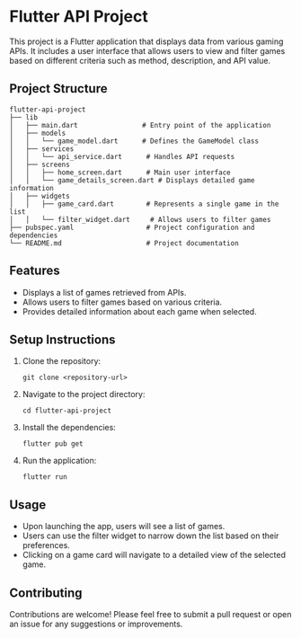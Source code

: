 # Flutter API Project

This project is a Flutter application that displays data from various gaming APIs. It includes a user interface that allows users to view and filter games based on different criteria such as method, description, and API value.

## Project Structure

```
flutter-api-project
├── lib
│   ├── main.dart                # Entry point of the application
│   ├── models
│   │   └── game_model.dart      # Defines the GameModel class
│   ├── services
│   │   └── api_service.dart      # Handles API requests
│   ├── screens
│   │   ├── home_screen.dart      # Main user interface
│   │   └── game_details_screen.dart # Displays detailed game information
│   ├── widgets
│   │   ├── game_card.dart        # Represents a single game in the list
│   │   └── filter_widget.dart     # Allows users to filter games
├── pubspec.yaml                  # Project configuration and dependencies
└── README.md                     # Project documentation
```

## Features

- Displays a list of games retrieved from APIs.
- Allows users to filter games based on various criteria.
- Provides detailed information about each game when selected.

## Setup Instructions

1. Clone the repository:
   ```
   git clone <repository-url>
   ```

2. Navigate to the project directory:
   ```
   cd flutter-api-project
   ```

3. Install the dependencies:
   ```
   flutter pub get
   ```

4. Run the application:
   ```
   flutter run
   ```

## Usage

- Upon launching the app, users will see a list of games.
- Users can use the filter widget to narrow down the list based on their preferences.
- Clicking on a game card will navigate to a detailed view of the selected game.

## Contributing

Contributions are welcome! Please feel free to submit a pull request or open an issue for any suggestions or improvements.